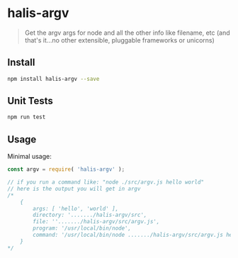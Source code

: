 # halis-argv
> Get the argv args for node and all the other info like filename, etc 
> (and that's it...no other extensible, pluggable frameworks or unicorns)

## Install

``` bash
npm install halis-argv --save
```

## Unit Tests

``` bash
npm run test
```

## Usage

Minimal usage:

```js
const argv = require( 'halis-argv' );

// if you run a command like: "node ./src/argv.js hello world"
// here is the output you will get in argv
/*
	{ 
		args: [ 'hello', 'world' ],
		directory: '......./halis-argv/src',
		file: ''......./halis-argv/src/argv.js',
		program: '/usr/local/bin/node',
		command: '/usr/local/bin/node ......./halis-argv/src/argv.js hello world' 
	}
*/

```
